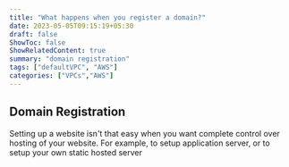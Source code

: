 ```yaml
---
title: "What happens when you register a domain?"
date: 2023-05-05T09:15:19+05:30
draft: false
ShowToc: false
ShowRelatedContent: true
summary: "domain registration"
tags: ["defaultVPC", "AWS"]
categories: ["VPCs","AWS"]
---
```


## Domain Registration

Setting up a website isn't that easy when you want complete control over hosting of your website.
For example, to setup application server, or to setup your own static hosted server






